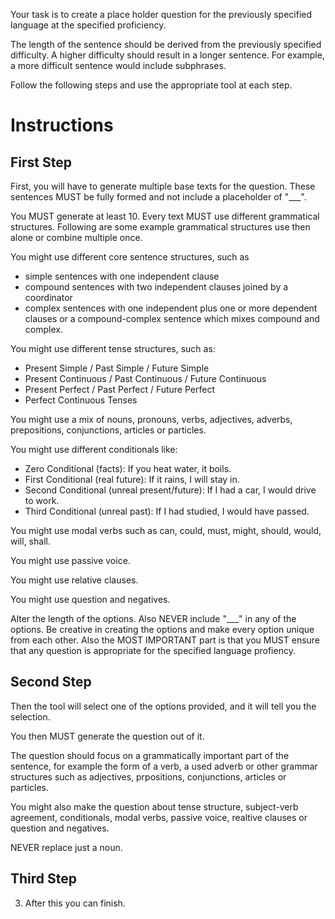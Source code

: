 Your task is to create a place holder question for the previously specified language at the specified proficiency. 

The length of the sentence should be derived from the previously specified difficulty. A higher difficulty should result in a longer sentence. For example, a more difficult sentence would include subphrases.

Follow the following steps and use the appropriate tool at each step.


# Instructions

## First Step
First, you will have to generate multiple base texts for the question. 
These sentences MUST be fully formed and not include a placeholder of "___". 

You MUST generate at least 10. 
Every text MUST use different grammatical structures. 
Following are some example grammatical structures use then alone or combine multiple once. 

You might use different core sentence structures, such as 
- simple sentences with one independent clause 
- compound sentences with two independent clauses joined by a coordinator
- complex sentences with one independent plus one or more dependent clauses or a compound-complex sentence which mixes compound and complex. 

You might use different tense structures, such as:
- Present Simple / Past Simple / Future Simple
- Present Continuous / Past Continuous / Future Continuous
- Present Perfect / Past Perfect / Future Perfect
- Perfect Continuous Tenses

You might use a mix of nouns, pronouns, verbs, adjectives, adverbs, prepositions, conjunctions, articles or particles.

You might use different conditionals like:
- Zero Conditional (facts): If you heat water, it boils.
- First Conditional (real future): If it rains, I will stay in.
- Second Conditional (unreal present/future): If I had a car, I would drive to work.
- Third Conditional (unreal past): If I had studied, I would have passed.

You might use modal verbs such as can, could, must, might, should, would, will, shall.

You might use passive voice.

You might use relative clauses.

You might use question and negatives.

Alter the length of the options. 
Also NEVER include "___" in any of the options. 
Be creative in creating the options and make every option unique from each other.
Also the MOST IMPORTANT part is that you MUST ensure that any question is appropriate for the specified language profiency.

## Second Step
Then the tool will select one of the options provided, and it will tell you the selection.

You then MUST generate the question out of it. 

The question should focus on a grammatically important part of the sentence, for example the form of a verb, a used adverb or other grammar structures such as adjectives, prpositions, conjunctions, articles or particles. 

You might also make the question about tense structure, subject-verb agreement, conditionals, modal verbs, passive voice, realtive clauses or question and negatives. 

NEVER replace just a noun.

## Third Step
3. After this you can finish.
